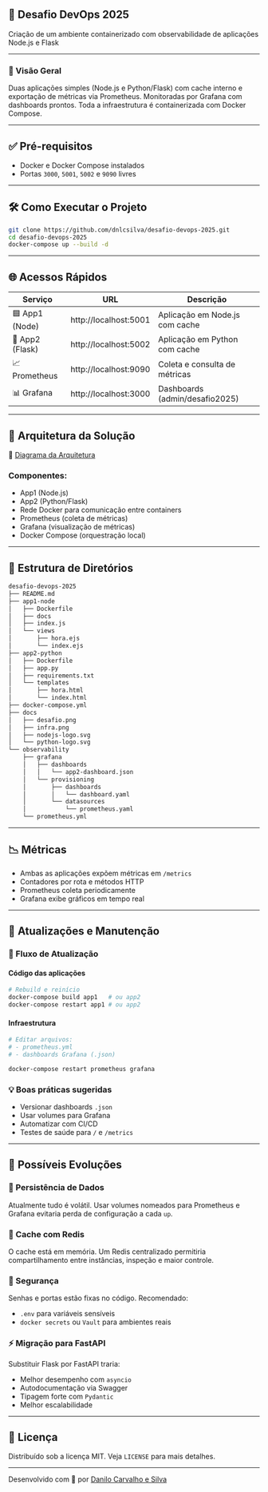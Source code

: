 ## 🚀 Desafio DevOps 2025
Criação de um ambiente containerizado com observabilidade de aplicações Node.js e Flask

---

### 🧩 Visão Geral

Duas aplicações simples (Node.js e Python/Flask) com cache interno e exportação de métricas via Prometheus. Monitoradas por Grafana com dashboards prontos. Toda a infraestrutura é containerizada com Docker Compose.

---

## ✅ Pré-requisitos
- Docker e Docker Compose instalados
- Portas `3000`, `5001`, `5002` e `9090` livres

---

## 🛠️ Como Executar o Projeto

```bash
git clone https://github.com/dnlcsilva/desafio-devops-2025.git
cd desafio-devops-2025
docker-compose up --build -d
```

---

## 🌐 Acessos Rápidos

| Serviço       | URL                          | Descrição                            |
|---------------|------------------------------|----------------------------------------|
| 🟦 App1 (Node)| http://localhost:5001        | Aplicação em Node.js com cache        |
| 🐍 App2 (Flask)| http://localhost:5002       | Aplicação em Python com cache         |
| 📈 Prometheus | http://localhost:9090        | Coleta e consulta de métricas         |
| 📊 Grafana    | http://localhost:3000        | Dashboards (admin/desafio2025)        |

---

## 🧱 Arquitetura da Solução

📌 [Diagrama da Arquitetura](./docs/infra.png)

### Componentes:
- App1 (Node.js)
- App2 (Python/Flask)
- Rede Docker para comunicação entre containers
- Prometheus (coleta de métricas)
- Grafana (visualização de métricas)
- Docker Compose (orquestração local)

---

## 📁 Estrutura de Diretórios

```bash
desafio-devops-2025
├── README.md
├── app1-node
│   ├── Dockerfile
│   ├── docs
│   ├── index.js
│   └── views
│       ├── hora.ejs
│       └── index.ejs
├── app2-python
│   ├── Dockerfile
│   ├── app.py
│   ├── requirements.txt
│   └── templates
│       ├── hora.html
│       └── index.html
├── docker-compose.yml
├── docs
│   ├── desafio.png
│   ├── infra.png
│   ├── nodejs-logo.svg
│   └── python-logo.svg
└── observability
    ├── grafana
    │   ├── dashboards
    │   │   └── app2-dashboard.json
    │   └── provisioning
    │       ├── dashboards
    │       │   └── dashboard.yaml
    │       └── datasources
    │           └── prometheus.yaml
    └── prometheus.yml
```

---

## 📉 Métricas

- Ambas as aplicações expõem métricas em `/metrics`
- Contadores por rota e métodos HTTP
- Prometheus coleta periodicamente
- Grafana exibe gráficos em tempo real

---

## 🔄 Atualizações e Manutenção

### 🔁 Fluxo de Atualização

#### Código das aplicações
```bash
# Rebuild e reinício
docker-compose build app1   # ou app2
docker-compose restart app1 # ou app2
```

#### Infraestrutura
```bash
# Editar arquivos:
# - prometheus.yml
# - dashboards Grafana (.json)

docker-compose restart prometheus grafana
```

### 💡 Boas práticas sugeridas
- Versionar dashboards `.json`
- Usar volumes para Grafana
- Automatizar com CI/CD
- Testes de saúde para `/` e `/metrics`

---

## 🧠 Possíveis Evoluções

### 💾 Persistência de Dados
Atualmente tudo é volátil. Usar volumes nomeados para Prometheus e Grafana evitaria perda de configuração a cada `up`.

### 🔗 Cache com Redis
O cache está em memória. Um Redis centralizado permitiria compartilhamento entre instâncias, inspeção e maior controle.

### 🔐 Segurança
Senhas e portas estão fixas no código. Recomendado:
- `.env` para variáveis sensíveis
- `docker secrets` ou `Vault` para ambientes reais

### ⚡ Migração para FastAPI
Substituir Flask por FastAPI traria:
- Melhor desempenho com `asyncio`
- Autodocumentação via Swagger
- Tipagem forte com `Pydantic`
- Melhor escalabilidade

---

## 📄 Licença

Distribuído sob a licença MIT. Veja `LICENSE` para mais detalhes.

---

Desenvolvido com 💙 por [Danilo Carvalho e Silva](https://github.com/seuusuario)
